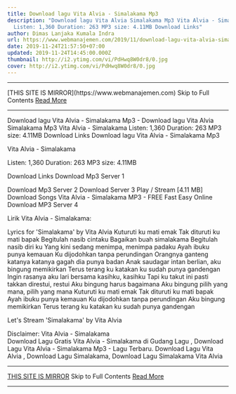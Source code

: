```yaml
---
title: Download lagu Vita Alvia - Simalakama Mp3
description: "Download lagu Vita Alvia Simalakama Mp3 Vita Alvia - Simalakama
  Listen: 1,360 Duration: 263 MP3 size: 4.11MB Download Links"
author: Dimas Lanjaka Kumala Indra
url: https://www.webmanajemen.com/2019/11/download-lagu-vita-alvia-simalakama-mp3.html
date: 2019-11-24T21:57:50+07:00
updated: 2019-11-24T14:45:00.000Z
thumbnail: http://i2.ytimg.com/vi/PdHwq8W0dr8/0.jpg
cover: http://i2.ytimg.com/vi/PdHwq8W0dr8/0.jpg
---
```


<hr/> [THIS SITE IS MIRROR](https://www.webmanajemen.com) Skip to Full Contents <a href="https://www.webmanajemen.com/2019/11/download-lagu-vita-alvia-simalakama-mp3.html" rel="follow" class="button" id="read-more">Read More</a> <hr/> Download lagu Vita Alvia - Simalakama Mp3 - Download lagu Vita Alvia Simalakama Mp3 Vita Alvia - Simalakama Listen: 1,360 Duration: 263 MP3 size: 4.11MB Download Links Download lagu Vita Alvia - Simalakama Mp3

  Vita Alvia - Simalakama 

  Listen: 1,360 
  Duration: 263 
  MP3 size: 4.11MB 

  Download Links 
  Download Mp3 Server 1 

  Download Mp3 Server 2 
  Download Server 3 
  Play / Stream [4.11 MB] Download Songs Vita Alvia - Simalakama MP3 - FREE Fast Easy Online 
  Download MP3 Server 4 


                             
Lirik Vita Alvia - Simalakama:
                             
 
 
 Lyrics for 'Simalakama' by Vita Alvia
  Kuturuti ku mati emak
 Tak dituruti ku mati bapak
 Begitulah nasib cintaku
 Bagaikan buah simalakama
 Begitulah nasib diri ku
 Yang kini sedang menimpa, menimpa padaku
  Ayah ibuku punya kemauan
 Ku dijodohkan tanpa perundingan
 Orangnya ganteng katanya katanya gagah dia punya badan
 Anak saudagar intan berlian, aku bingung memikirkan
 Terus terang ku katakan ku sudah punya gandengan
  Ingin rasanya aku lari bersama kasihku, kasihku
 Tapi ku takut ini pasti takkan direstui, restui
 Aku bingung harus bagaimana
 Aku bingung pilih yang mana, pilih yang mana
  Kuturuti ku mati emak
 Tak dituruti ku mati bapak
 Ayah ibuku punya kemauan
 Ku dijodohkan tanpa perundingan
 Aku bingung memikirkan
 Terus terang ku katakan ku sudah punya gandengan
  
 Let's Stream 'Simalakama' by Vita Alvia
   
  
 Disclaimer: Vita Alvia - Simalakama                            
                         Download Lagu Gratis Vita Alvia - Simalakama di Gudang Lagu , Download Lagu Vita Alvia - Simalakama Mp3 - Lagu Terbaru.                                                         Download Lagu Vita Alvia ,  Download Lagu  Simalakama,  Download Lagu  Simalakama Vita Alvia <hr/> [THIS SITE IS MIRROR](https://www.webmanajemen.com) Skip to Full Contents <a href="https://www.webmanajemen.com/2019/11/download-lagu-vita-alvia-simalakama-mp3.html" rel="follow" class="button" id="read-more">Read More</a> <hr/>